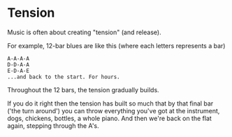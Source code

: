 # Tension

Music is often about creating "tension" (and release).

For example, 12-bar blues are like this (where each letters represents a bar)

    A-A-A-A
    D-D-A-A
    E-D-A-E
    ...and back to the start. For hours.

Throughout the 12 bars, the tension gradually builds.

If you do it right then the tension has built so much that by that final bar ('the turn around') you can throw everything you've got at the instrument, dogs, chickens, bottles, a whole piano. And then we're back on the flat again, stepping through the A's.
    



